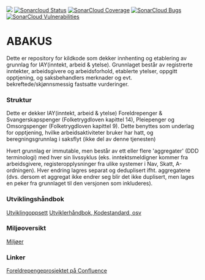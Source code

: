 ![](https://github.com/navikt/fp-abakus/workflows/Bygg%20og%20deploy/badge.svg) 
[![Sonarcloud Status](https://sonarcloud.io/api/project_badges/measure?project=navikt_fp-abakus&metric=alert_status)](https://sonarcloud.io/dashboard?id=navikt_fp-abakus) 
[![SonarCloud Coverage](https://sonarcloud.io/api/project_badges/measure?project=navikt_fp-abakus&metric=coverage)](https://sonarcloud.io/component_measures/metric/coverage/list?id=navikt_fp-abakus)
[![SonarCloud Bugs](https://sonarcloud.io/api/project_badges/measure?project=navikt_fp-abakus&metric=bugs)](https://sonarcloud.io/component_measures/metric/reliability_rating/list?id=navikt_fp-abakus)
[![SonarCloud Vulnerabilities](https://sonarcloud.io/api/project_badges/measure?project=navikt_fp-abakus&metric=vulnerabilities)](https://sonarcloud.io/component_measures/metric/security_rating/list?id=navikt_fp-abakus)

ABAKUS
===============
Dette er repository for kildkode som dekker innhenting og etablering av grunnlag for IAY(inntekt, arbeid & ytelse).  Grunnlaget består av registrerte inntekter, arbeidsgivere og arbeidsforhold, etablerte ytelser, oppgitt opptjening, og saksbehandlers merknader og evt. bekreftede/skjønnsmessig fastsatte vurderinger.

### Struktur
Dette er dekker IAY(inntekt, arbeid & ytelse) Foreldrepenger & Svangerskapspenger (Folketrygdloven kapittel 14), Pleiepenger og Omsorgspenger (Folketrygdloven kapittel 9).  Dette benyttes som underlag for opptjening, hvilke arbeidsaktiviteter bruker har hatt, og beregningsgrunnlag i saksflyt (ikke del av denne tjenesten)


Hvert grunnlag er immutable, men består av ett eller flere 'aggregater' (DDD terminologi) med hver sin livssyklus (eks. inntektsmeldigner kommer fra arbeidsgivere, registeropplysninger fra ulike systemer i Nav, Skatt, A-ordningen).  Hver endring lagres separat og deduplisert ifht. aggregatene (dvs. dersom et aggregat ikke endrer seg blir det ikke duplisert, men lages en peker fra grunnlaget til den versjonen som inkluderes).

### Utviklingshåndbok
[Utviklingoppsett](https://confluence.adeo.no/display/LVF/60+Utviklingsoppsett)
[Utviklerhåndbok, Kodestandard, osv](https://confluence.adeo.no/pages/viewpage.action?pageId=190254327)

### Miljøoversikt
[Miljøer](https://confluence.adeo.no/pages/viewpage.action?pageId=193202159)

### Linker
[Foreldrepengeprosjektet på Confluence](http://confluence.adeo.no/display/MODNAV/Foreldrepengeprosjektet)

